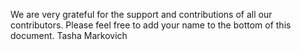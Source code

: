 We are very grateful for the support and contributions of all our contributors. Please feel free to add your name to the bottom of this document.
Tasha Markovich
